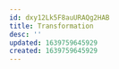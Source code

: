 ```yaml
---
id: dxy12Lk5F8auURAQg2HAB
title: Transformation
desc: ''
updated: 1639759645929
created: 1639759645929
---
```


